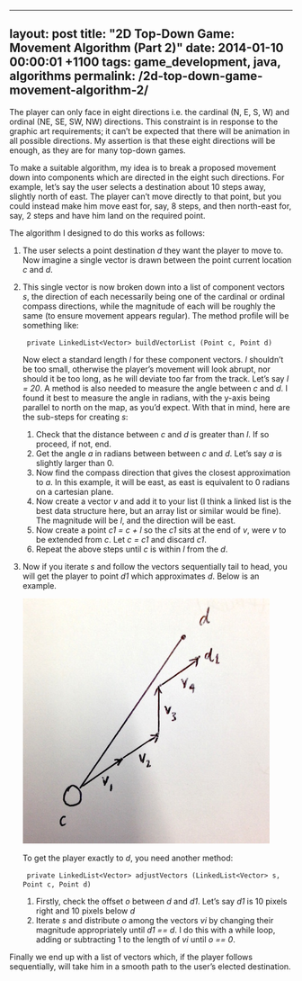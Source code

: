 ---
layout: post
title:  "2D Top-Down Game: Movement Algorithm (Part 2)"
date:   2014-01-10 00:00:01 +1100
tags: game_development, java, algorithms
permalink: /2d-top-down-game-movement-algorithm-2/
--------------------------------------------------

The player can only face in eight directions i.e. the cardinal (N, E, S, W) and ordinal (NE, SE, SW, NW) directions. This constraint is in response to the graphic art requirements; it can’t be expected that there will be animation in all possible directions. My assertion is that these eight directions will be enough, as they are for many top-down games.

To make a suitable algorithm, my idea is to break a proposed movement down into components which are directed in the eight such directions. For example, let’s say the user selects a destination about 10 steps away, slightly north of east. The player can’t move directly to that point, but you could instead make him move east for, say, 8 steps, and then north-east for, say, 2 steps and have him land on the required point.

The algorithm I designed to do this works as follows:

1. The user selects a point destination _d_ they want the player to move to. Now imagine a single vector is drawn between the point current location _c_ and _d_.
2. This single vector is now broken down into a list of component vectors _s_, the direction of each necessarily being one of the cardinal or ordinal compass directions, while the magnitude of each will be roughly the same (to ensure movement appears regular). The method profile will be something like:

        private LinkedList<Vector> buildVectorList (Point c, Point d)
        
    Now elect a standard length _l_ for these component vectors. _l_ shouldn’t be too small, otherwise the player’s movement will look abrupt, nor should it be too long, as he will deviate too far from the track. Let’s say _l = 20_. A method is also needed to measure the angle between _c_ and _d_. I found it best to measure the angle in radians, with the y-axis being parallel to north on the map, as you’d expect. With that in mind, here are the sub-steps for creating _s_:

    1. Check that the distance between _c_ and _d_ is greater than _l_. If so proceed, if not, end.
    2. Get the angle _a_ in radians between between _c_ and _d_. Let’s say _a_ is slightly larger than 0.
    3. Now find the compass direction that gives the closest approximation to _a_. In this example, it will be east, as east is equivalent to 0 radians on a cartesian plane.
    4. Now create a vector _v_ and add it to your list (I think a linked list is the best data structure here, but an array list or similar would be fine). The magnitude will be _l_, and the direction will be east.
    5. Now create a point _c1 = c + l_ so the _c1_ sits at the end of _v_, were _v_ to be extended from _c_. Let _c = c1_ and discard _c1_.
    6. Repeat the above steps until _c_ is within _l_ from the _d_.

3. Now if you iterate _s_ and follow the vectors sequentially tail to head, you will get the player to point _d1_ which approximates _d_. Below is an example.

    ![Vector](/assets/img/2014-01-10-vector.jpg)
    
    To get the player exactly to _d_, you need another method:
          
        private LinkedList<Vector> adjustVectors (LinkedList<Vector> s, Point c, Point d)
             
   1. Firstly, check the offset _o_ between _d_ and _d1_. Let’s say _d1_ is 10 pixels right and 10 pixels below _d_
   2. Iterate _s_ and distribute _o_ among the vectors _vi_ by changing their magnitude appropriately until _d1 == d_. I do this with a while loop, adding or subtracting 1 to the length of _vi_ until _o == 0_.

Finally we end up with a list of vectors which, if the player follows sequentially, will take him in a smooth path to the user’s elected destination.
